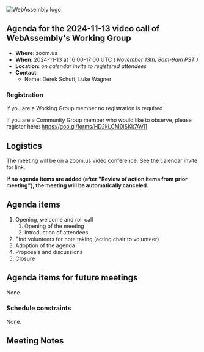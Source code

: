 ![WebAssembly logo](/images/WebAssembly.png)

## Agenda for the 2024-11-13 video call of WebAssembly's Working Group

- **Where**: zoom.us
- **When**: 2024-11-13 at 16:00-17:00 UTC *( November 13th, 8am-9am PST )*
- **Location**: *on calendar invite to registered attendees*
- **Contact**:
    - Name: Derek Schuff, Luke Wagner

### Registration

If you are a Working Group member no registration is required.

If you are a Community Group member who would like to observe, please register here: https://goo.gl/forms/HD2kLCM0iSKk7AVl1

## Logistics

The meeting will be on a zoom.us video conference.
See the calendar invite for link.

**If no agenda items are added (after "Review of action items from prior meeting"),
the meeting will be automatically canceled.**

## Agenda items

1. Opening, welcome and roll call
    1. Opening of the meeting
    1. Introduction of attendees
1. Find volunteers for note taking (acting chair to volunteer)
1. Adoption of the agenda
1. Proposals and discussions
1. Closure

## Agenda items for future meetings

None.

### Schedule constraints

None.

## Meeting Notes
